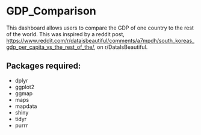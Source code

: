# GDP_Comparison
This dashboard allows users to compare the GDP of one country to the rest of the world.
This was inspired by a reddit post, https://www.reddit.com/r/dataisbeautiful/comments/a7mpdh/south_koreas_gdp_per_capita_vs_the_rest_of_the/, 
on r/DataIsBeautiful.

## Packages required: 
- dplyr
- ggplot2
- ggmap
- maps
- mapdata 
- shiny
- tidyr
- purrr
